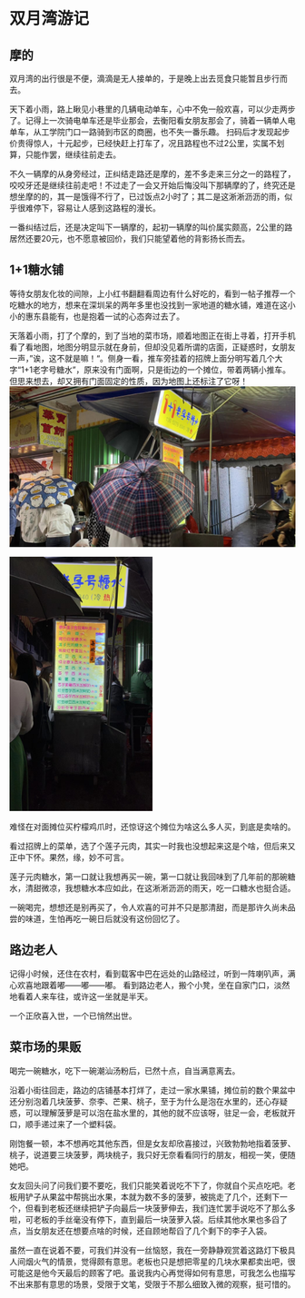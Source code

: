 # 双月湾游记


## 摩的
双月湾的出行很是不便，滴滴是无人接单的，于是晚上出去觅食只能暂且步行而去。

天下着小雨，路上瞅见小巷里的几辆电动单车，心中不免一般欢喜，可以少走两步了。记得上一次骑电单车还是毕业那会，去衡阳看女朋友那会了，骑着一辆单人电单车，从工学院门口一路骑到市区的商圈，也不失一番乐趣。
扫码后才发现起步价贵得惊人，十元起步，已经快赶上打车了，况且路程也不过2公里，实属不划算，只能作罢，继续往前走去。

不久一辆摩的从身旁经过，正纠结走路还是摩的，差不多走来三分之一的路程了，咬咬牙还是继续往前走吧！不过走了一会又开始后悔没叫下那辆摩的了，终究还是想坐摩的的，其一是饿得不行了，已过饭点2小时了；其二是这淅淅沥沥的雨，似乎很难停下，容易让人感到这路程的漫长。

一番纠结过后，还是决定叫下一辆摩的，起初一辆摩的叫价属实颇高，2公里的路居然还要20元，也不愿意被回价，我们只能望着他的背影扬长而去。

## 1+1糖水铺
等待女朋友化妆的间隙，上小红书翻翻看周边有什么好吃的，看到一帖子推荐一个吃糖水的地方，想来在深圳呆的两年多里也没找到一家地道的糖水铺，难道在这小小的惠东县能有，也是抱着一试的心态奔过去了。

天落着小雨，打了个摩的，到了当地的菜市场，顺着地图正在街上寻着，打开手机看了看地图，地图分明显示就在身前，但却没见着所谓的店面，正疑惑时，女朋友一声，”诶，这不就是嘛！“。侧身一看，推车旁挂着的招牌上面分明写着几个大字“1+1老字号糖水”，原来没有门面啊，只是街边的一个摊位，带着两辆小推车。但思来想去，却又拥有门面固定的性质，因为地图上还标注了它呀！
![](https://raw.githubusercontent.com/nullUfull/MyPicBed/main/87311656845542_.pic.jpg)

 <img src="https://raw.githubusercontent.com/nullUfull/MyPicBed/main/87301656845541_.pic.jpg" width = "50%"/>

难怪在对面摊位买柠檬鸡爪时，还惊讶这个摊位为啥这么多人买，到底是卖啥的。

看过招牌上的菜单，选了个莲子元肉，其实一时我也没想起来这是个啥，但后来又正中下怀。果然，缘，妙不可言。

莲子元肉糖水，第一口就让我想再买一碗，第一口就让我回味到了几年前的那碗糖水，清甜微凉，我想糖水本应如此，在这淅淅沥沥的雨天，吃一口糖水也挺合适。

一碗喝完，想想还是别再买了，令人欢喜的可并不只是那清甜，而是那许久尚未品尝的味道，生怕再吃一碗日后就没有这份回忆了。

## 路边老人
记得小时候，还住在农村，看到载客中巴在远处的山路经过，听到一阵喇叭声，满心欢喜地跟着嘟——嘟——嘟。
看到路边老人，搬个小凳，坐在自家门口，淡然地看着人来车往，或许这一坐就是半天。

一个正欣喜入世，一个已悄然出世。

## 菜市场的果贩

喝完一碗糖水，吃下一碗潮汕汤粉后，已然十点，自当满意离去。

沿着小街往回走，路边的店铺基本打烊了，走过一家水果铺，摊位前的数个果盆中还分别泡着几块菠萝、奈李、芒果、桃子，至于为什么是泡在水里的，还心存疑惑，可以理解菠萝是可以泡在盐水里的，其他的就不应该呀，驻足一会，老板就开口，顺手递过来了一个塑料袋。

刚饱餐一顿，本不想再吃其他东西，但是女友却欣喜接过，兴致勃勃地指着菠萝、桃子，说道要三块菠萝，两块桃子，我只好无奈看看同行的朋友，相视一笑，便随她吧。

女友回头问了问我们要不要吃，我们只能笑着说吃不下了，你就自个买点吃吧。老板用铲子从果盆中帮挑出水果，本就为数不多的菠萝，被挑走了几个，还剩下一个，但看到老板还继续把铲子向最后一块菠萝伸去，我们连忙罢手说吃不了那么多啦，可老板的手丝毫没有停下，直到最后一块菠萝入袋。后续其他水果也多舀了点，当女朋友还在想要点啥的时候，还自顾地帮舀了几个剩下的李子入袋。

虽然一直在说着不要，可我们并没有一丝恼怒，我在一旁静静观赏着这路灯下极具人间烟火气的情景，觉得颇有意思。老板也只是想把零星的几块水果都卖出吧，很可能这是他今天最后的顾客了吧。虽说我内心再觉得如何有意思，可我怎么也描写不出来那有意思的场景，受限于文笔，受限于不那么细致入微的观察，挺可惜的。
